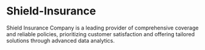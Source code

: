# Shield-Insurance
Shield Insurance Company is a leading provider of comprehensive coverage and reliable policies, prioritizing customer satisfaction and offering tailored solutions through advanced data analytics.

